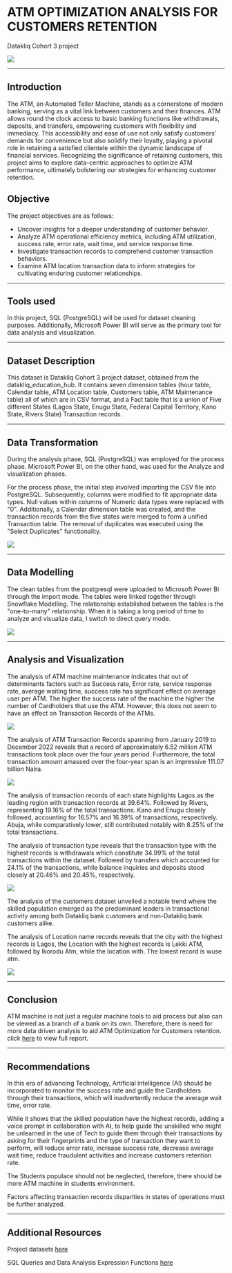 # ATM OPTIMIZATION ANALYSIS FOR CUSTOMERS RETENTION 
Datakliq Cohort 3 project 

![](65e221d80e47f1b6a163bb9aba3ac62c.jpg)

---
## Introduction 
The ATM, an Automated Teller Machine, stands as a cornerstone of modern banking, serving as a vital link between customers and their finances.
ATM allows round the clock access to basic banking functions like withdrawals, deposits, and transfers, empowering customers with flexibility and immediacy.
This accessibility and ease of use not only satisfy customers’ demands for convenience but also solidify their loyalty, playing a pivotal role in retaining a satisfied clientele within the dynamic landscape of financial services.
Recognizing the significance of retaining customers, this project aims to explore data-centric approaches to optimize ATM performance, ultimately bolstering our strategies for enhancing customer retention.

## Objective
The project objectives are as follows:
- Uncover insights for a deeper understanding of customer behavior.
- Analyze ATM operational efficiency metrics, including ATM utilization, success rate, error rate, wait time, and service response time.
- Investigate transaction records to comprehend customer transaction behaviors.
- Examine ATM location transaction data to inform strategies for cultivating enduring customer relationships.
---

## Tools used
In this project, SQL (PostgreSQL) will be used for dataset cleaning purposes. Additionally, Microsoft Power BI will serve as the primary tool for data analysis and visualization.

---

## Dataset Description
This dataset is Datakliq Cohort 3 project dataset, obtained from the datakliq_education_hub.
It contains seven dimension tables (hour table, Calendar table, ATM Location table, Customers table, ATM Maintenance table) all of which are in CSV format, and a Fact table that is a union of Five different States (Lagos State, Enugu State, Federal Capital Territory, Kano State, Rivers State) Transaction records.

---

## Data Transformation
During the analysis phase, SQL (PostgreSQL) was employed for the process phase. Microsoft Power BI, on the other hand, was used for the Analyze and visualization phases.

For the process phase, the initial step involved importing the CSV file into PostgreSQL. Subsequently, columns were modified to fit appropriate data types. Null values within columns of Numeric data types were replaced with "0". Additionally, a Calendar dimension table was created, and the transaction records from the five states were merged to form a unified Transaction table.
The removal of duplicates was executed using the "Select Duplicates" functionality.

![](sqlATMsnapshot.PNG)

---

## Data Modelling
The clean tables from the postgresql were uploaded to Microsoft Power Bi through the import mode. The tables were linked together through Snowflake Modelling. The relationship established between the tables is the "one-to-many" relationship. When it is taking a long period of time to analyze and visualize data, I switch to direct query mode. 

![](Modelling.PNG)

---

## Analysis and Visualization

The analysis of ATM machine maintenance indicates that out of determinants factors such as Success rate, Error rate, service response rate, average waiting time, success rate has significant effect on average user per ATM. The higher the success rate of the machine the higher the number of Cardholders that use the ATM. However, this does not seem to have an effect on Transaction Records of the ATMs.

![](ATM_machineAnalysis2.PNG)

The analysis of ATM Transaction Records spanning from January 2019 to December 2022 reveals that a record of approximately 6.52 million ATM transactions took place over the four years period. Furthermore, the total transaction amount amassed over the four-year span is an impressive 111.07 billion Naira.

![](transaction_record2.PNG)

The analysis of transaction records of each state highlights Lagos as the leading region with transaction records at 39.64%. Followed by  Rivers, representing 19.16% of the total transactions. Kano and Enugu closely followed, accounting for 16.57% and 16.39% of transactions, respectively. Abuja, while comparatively lower, still contributed notably with 8.25% of the total transactions.

The analysis of transaction type reveals that the transaction type with the highest records is  withdrawals which constitute 34.99% of the total transactions within the dataset. Followed by transfers which accounted for 24.1% of the transactions, while balance inquiries and deposits stood closely at 20.46% and 20.45%, respectively.

![](Transact_recordAnalysis2.PNG)

The analysis of the customers dataset unveiled  a notable trend where the skilled population emerged as the predominant leaders in transactional activity among both Datakliq bank customers and non-Datakliq bank customers alike.

The analysis of Location name records reveals that the city with the highest records is Lagos, the Location with the highest records is Lekki ATM, followed by Ikorodu Atm, while the location with. The lowest record is wuse atm.

![](ATM_locationAnalysis.PNG)

---

## Conclusion
ATM machine is not just a regular machine tools to aid process but also can be viewed as a branch of a bank on its own. Therefore, there is need for more data driven analysis to aid ATM Optimization for Customers retention.
click [here](https://app.powerbi.com/groups/me/reports/0c09e26d-47b2-4fa4-b118-b20ad58d6382?ctid=1885a007-d2f3-4844-b396-f2cfbfe0a7c0&pbi_source=linkShare) to view full report.

---

## Recommendations

In this era of advancing Technology, Artificial intelligence (AI) should be incorporated to monitor the success rate and guide the Cardholders through their transactions, which will inadvertently reduce the average wait time, error rate.

While it shows that the skilled population have the highest records, adding a voice prompt in collaboration with AI, to help guide the unskilled who might be unlearned in the use of Tech to guide them through their transactions by asking for their fingerprints and the type of transaction they want to perform, will reduce error rate, increase success rate, decrease average wait time, reduce fraudulent activities and increase customers retention rate.

The Students populace should not be neglected, therefore, there should be more ATM machine in students environment.

Factors affecting transaction records disparities in states of operations must be further analyzed.


---

## Additional Resources 
Project datasets [here](ATM_Optimization_Strategy_Datakliq_Project-2.pdf)

SQL Queries and Data Analysis Expression Functions [here](ATMOptimizationSQL_DAX.pdf)
